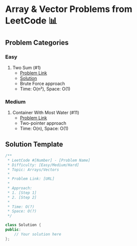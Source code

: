 # Array & Vector Problems from LeetCode 📊

## Problem Categories

### Easy
1. Two Sum (#1)
   - [Problem Link](https://leetcode.com/problems/two-sum)
   - [Solution](/leetcode/by-topic/arrays/two-sum/)
   - Brute Force approach
   - Time: O(n²), Space: O(1)

### Medium
1. Container With Most Water (#11)
   - [Problem Link](https://leetcode.com/problems/container-with-most-water)
   - Two-pointer approach
   - Time: O(n), Space: O(1)

## Solution Template
```cpp
/**
 * LeetCode #[Number] - [Problem Name]
 * Difficulty: [Easy/Medium/Hard]
 * Topic: Arrays/Vectors
 * 
 * Problem Link: [URL]
 * 
 * Approach:
 * 1. [Step 1]
 * 2. [Step 2]
 * 
 * Time: O(?)
 * Space: O(?)
 */

class Solution {
public:
    // Your solution here
};
```
